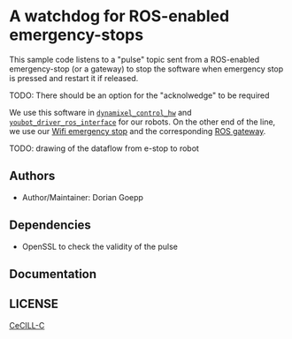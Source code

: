 # A watchdog for ROS-enabled emergency-stops
This sample code listens to a "pulse" topic sent from a ROS-enabled emergency-stop (or a gateway) to stop the software when emergency stop is pressed and restart it if released.

TODO: There should be an option for the "acknolwedge" to be required

We use this software in [`dynamixel_control_hw`][dynamixel_control_hw] and [`youbot_driver_ros_interface`][youbot_driver_ros_interface] for our robots. On the other end of the line, we use our [Wifi emergency stop][esp8266-estop] and the corresponding [ROS gateway][gateway].

TODO: drawing of the dataflow from e-stop to robot

## Authors

- Author/Maintainer: Dorian Goepp

## Dependencies

- OpenSSL to check the validity of the pulse

## Documentation


## LICENSE

[CeCILL-C]

[dynamixel_control_hw]: https://github.com/resibots/dynamixel_control_hw/
[youbot_driver_ros_interface]: https://github.com/youbot/youbot_driver_ros_interface
[CeCILL-C]: http://www.cecill.info/index.en.html
[esp8266-estop]: https://gitlab.inria.fr/dgoepp/esp8266_e_stop
[gateway]: https://gitlab.inria.fr/dgoepp/estop-gateway
